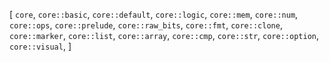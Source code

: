 [
    `core`,
    `core::basic`,
    `core::default`,
    `core::logic`,
    `core::mem`,
    `core::num`,
    `core::ops`,
    `core::prelude`,
    `core::raw_bits`,
    `core::fmt`,
    `core::clone`,
    `core::marker`,
    `core::list`,
    `core::array`,
    `core::cmp`,
    `core::str`,
    `core::option`,
    `core::visual`,
]